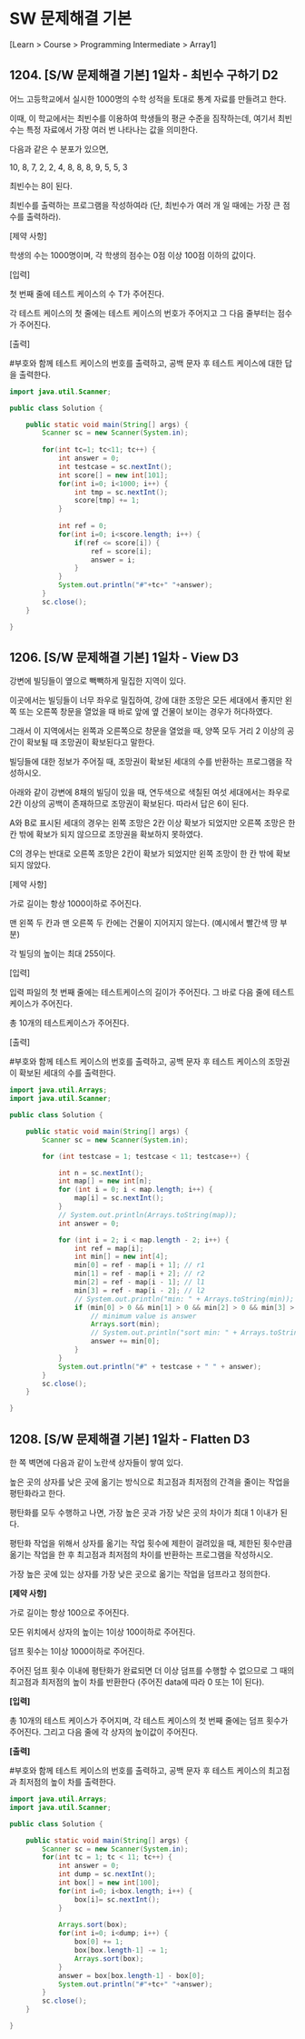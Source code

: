 # SW 문제해결 기본

[Learn > Course > Programming Intermediate > Array1]

## 1204. [S/W 문제해결 기본] 1일차 - 최빈수 구하기 D2

어느 고등학교에서 실시한 1000명의 수학 성적을 토대로 통계 자료를 만들려고 한다.

이때, 이 학교에서는 최빈수를 이용하여 학생들의 평균 수준을 짐작하는데, 여기서 최빈수는 특정 자료에서 가장 여러 번 나타나는 값을 의미한다.

다음과 같은 수 분포가 있으면,

10, 8, 7, 2, 2, 4, 8, 8, 8, 9, 5, 5, 3

최빈수는 8이 된다.

최빈수를 출력하는 프로그램을 작성하여라 (단, 최빈수가 여러 개 일 때에는 가장 큰 점수를 출력하라).

[제약 사항]

학생의 수는 1000명이며, 각 학생의 점수는 0점 이상 100점 이하의 값이다.

[입력]

첫 번째 줄에 테스트 케이스의 수 T가 주어진다.

각 테스트 케이스의 첫 줄에는 테스트 케이스의 번호가 주어지고 그 다음 줄부터는 점수가 주어진다.

[출력]

#부호와 함께 테스트 케이스의 번호를 출력하고, 공백 문자 후 테스트 케이스에 대한 답을 출력한다.

```java
import java.util.Scanner;

public class Solution {

	public static void main(String[] args) {
		Scanner sc = new Scanner(System.in);
		
		for(int tc=1; tc<11; tc++) {
			int answer = 0;
			int testcase = sc.nextInt();
			int score[] = new int[101];
			for(int i=0; i<1000; i++) {
				int tmp = sc.nextInt();
				score[tmp] += 1;
			}
			
			int ref = 0;
			for(int i=0; i<score.length; i++) {
				if(ref <= score[i]) {
					ref = score[i];
					answer = i;
				}
			}
			System.out.println("#"+tc+" "+answer);
		}
		sc.close();
	}

}

```



## 1206. [S/W 문제해결 기본] 1일차 - View D3

강변에 빌딩들이 옆으로 빽빽하게 밀집한 지역이 있다.

이곳에서는 빌딩들이 너무 좌우로 밀집하여, 강에 대한 조망은 모든 세대에서 좋지만 왼쪽 또는 오른쪽 창문을 열었을 때 바로 앞에 옆 건물이 보이는 경우가 허다하였다.

그래서 이 지역에서는 왼쪽과 오른쪽으로 창문을 열었을 때, 양쪽 모두 거리 2 이상의 공간이 확보될 때 조망권이 확보된다고 말한다.

빌딩들에 대한 정보가 주어질 때, 조망권이 확보된 세대의 수를 반환하는 프로그램을 작성하시오.

아래와 같이 강변에 8채의 빌딩이 있을 때, 연두색으로 색칠된 여섯 세대에서는 좌우로 2칸 이상의 공백이 존재하므로 조망권이 확보된다. 따라서 답은 6이 된다.

A와 B로 표시된 세대의 경우는 왼쪽 조망은 2칸 이상 확보가 되었지만 오른쪽 조망은 한 칸 밖에 확보가 되지 않으므로 조망권을 확보하지 못하였다.

C의 경우는 반대로 오른쪽 조망은 2칸이 확보가 되었지만 왼쪽 조망이 한 칸 밖에 확보되지 않았다.

[제약 사항]

가로 길이는 항상 1000이하로 주어진다.

맨 왼쪽 두 칸과 맨 오른쪽 두 칸에는 건물이 지어지지 않는다. (예시에서 빨간색 땅 부분)

각 빌딩의 높이는 최대 255이다.

[입력]

입력 파일의 첫 번째 줄에는 테스트케이스의 길이가 주어진다. 그 바로 다음 줄에 테스트 케이스가 주어진다.

총 10개의 테스트케이스가 주어진다.

[출력]

#부호와 함께 테스트 케이스의 번호를 출력하고, 공백 문자 후 테스트 케이스의 조망권이 확보된 세대의 수를 출력한다.

```java
import java.util.Arrays;
import java.util.Scanner;

public class Solution {

	public static void main(String[] args) {
		Scanner sc = new Scanner(System.in);

		for (int testcase = 1; testcase < 11; testcase++) {

			int n = sc.nextInt();
			int map[] = new int[n];
			for (int i = 0; i < map.length; i++) {
				map[i] = sc.nextInt();
			}
			// System.out.println(Arrays.toString(map));
			int answer = 0;

			for (int i = 2; i < map.length - 2; i++) {
				int ref = map[i];
				int min[] = new int[4];
				min[0] = ref - map[i + 1]; // r1
				min[1] = ref - map[i + 2]; // r2
				min[2] = ref - map[i - 1]; // l1
				min[3] = ref - map[i - 2]; // l2
				// System.out.println("min: " + Arrays.toString(min));
				if (min[0] > 0 && min[1] > 0 && min[2] > 0 && min[3] > 0) {
					// minimum value is answer
					Arrays.sort(min);
					// System.out.println("sort min: " + Arrays.toString(min));
					answer += min[0];
				}
			}
			System.out.println("#" + testcase + " " + answer);
		}
		sc.close();
	}

}

```



## 1208. [S/W 문제해결 기본] 1일차 - Flatten D3

  한 쪽 벽면에 다음과 같이 노란색 상자들이 쌓여 있다.

높은 곳의 상자를 낮은 곳에 옮기는 방식으로 최고점과 최저점의 간격을 줄이는 작업을 평탄화라고 한다.

평탄화를 모두 수행하고 나면, 가장 높은 곳과 가장 낮은 곳의 차이가 최대 1 이내가 된다.

평탄화 작업을 위해서 상자를 옮기는 작업 횟수에 제한이 걸려있을 때, 제한된 횟수만큼 옮기는 작업을 한 후 최고점과 최저점의 차이를 반환하는 프로그램을 작성하시오.  

가장 높은 곳에 있는 상자를 가장 낮은 곳으로 옮기는 작업을 덤프라고 정의한다.

**[제약 사항]**

가로 길이는 항상 100으로 주어진다.

모든 위치에서 상자의 높이는 1이상 100이하로 주어진다.

덤프 횟수는 1이상 1000이하로 주어진다.

주어진 덤프 횟수 이내에 평탄화가 완료되면 더 이상 덤프를 수행할 수 없으므로 그 때의 최고점과 최저점의 높이 차를 반환한다 (주어진 data에 따라 0 또는 1이 된다).

**[입력]**

총 10개의 테스트 케이스가 주어지며, 각 테스트 케이스의 첫 번째 줄에는 덤프 횟수가 주어진다. 그리고 다음 줄에 각 상자의 높이값이 주어진다.

**[출력]**

\#부호와 함께 테스트 케이스의 번호를 출력하고, 공백 문자 후 테스트 케이스의 최고점과 최저점의 높이 차를 출력한다.

```java
import java.util.Arrays;
import java.util.Scanner;

public class Solution {

	public static void main(String[] args) {
		Scanner sc = new Scanner(System.in);
		for(int tc = 1; tc < 11; tc++) {
			int answer = 0;
			int dump = sc.nextInt();
			int box[] = new int[100];
			for(int i=0; i<box.length; i++) {
				box[i]= sc.nextInt();
			}
			
			Arrays.sort(box);
			for(int i=0; i<dump; i++) {
				box[0] += 1;
				box[box.length-1] -= 1;
				Arrays.sort(box);
			}
			answer = box[box.length-1] - box[0];
			System.out.println("#"+tc+" "+answer);
		}
		sc.close();
	}

}

```

